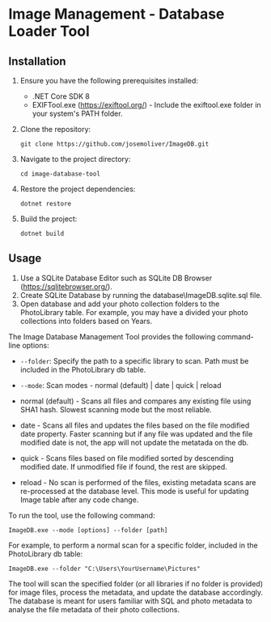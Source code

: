 # Image Management - Database Loader Tool

## Installation

1. Ensure you have the following prerequisites installed:
   - .NET Core SDK 8
   - EXIFTool.exe (https://exiftool.org/) - Include the exiftool.exe folder in your system's PATH folder.

2. Clone the repository:
   ```
   git clone https://github.com/josemoliver/ImageDB.git
   ```

3. Navigate to the project directory:
   ```
   cd image-database-tool
   ```

4. Restore the project dependencies:
   ```
   dotnet restore
   ```

5. Build the project:
   ```
   dotnet build
   ```

## Usage

1. Use a SQLite Database Editor such as SQLite DB Browser (https://sqlitebrowser.org/). 
2. Create SQLite Database by running the database\ImageDB.sqlite.sql file.
3. Open database and add your photo collection folders to the PhotoLibrary table. For example, you may have a divided your photo collections into folders based on Years.


The Image Database Management Tool provides the following command-line options:

- `--folder`: Specify the path to a specific library to scan. Path must be included in the PhotoLibrary db table.
- `--mode`: Scan modes - normal (default) | date | quick | reload

- normal (default) - Scans all files and compares any existing file using SHA1 hash. Slowest scanning mode but the most reliable.
- date - Scans all files and updates the files based on the file modified date property. Faster scanning but if any file was updated and the file modified date is not, the app will not update the metatada on the db.
- quick - Scans files based on file modified sorted by descending modified date. If unmodified file if found, the rest are skipped.
- reload - No scan is performed of the files, existing metadata scans are re-processed at the database level. This mode is useful for updating Image table after any code change.
  

To run the tool, use the following command:

```
ImageDB.exe --mode [options] --folder [path]
```

For example, to perform a normal scan for a specific folder, included in the PhotoLibrary db table:

```
ImageDB.exe --folder "C:\Users\YourUsername\Pictures"
```


The tool will scan the specified folder (or all libraries if no folder is provided) for image files, process the metadata, and update the database accordingly. The database is meant for users familiar with SQL and photo metadata to analyse the file metadata of their photo collections.
